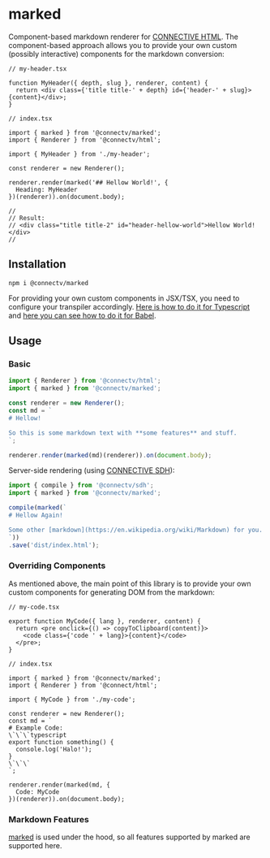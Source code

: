 # marked
Component-based markdown renderer for [CONNECTIVE HTML](https://github.com/CONNECT-platform/connective-html). The component-based approach allows you to provide your own custom (possibly interactive) components for the markdown conversion:

```tsx
// my-header.tsx

function MyHeader({ depth, slug }, renderer, content) {
  return <div class={'title title-' + depth} id={'header-' + slug}>{content}</div>;
}
```
```tsx
// index.tsx

import { marked } from '@connectv/marked';
import { Renderer } from '@connectv/html';

import { MyHeader } from './my-header';

const renderer = new Renderer();

renderer.render(marked('## Hellow World!', {
  Heading: MyHeader
})(renderer)).on(document.body);

//
// Result:
// <div class="title title-2" id="header-hellow-world">Hellow World!</div>
//
```

## Installation

`npm i @connectv/marked`

For providing your own custom components in JSX/TSX, you need to configure your transpiler accordingly. [Here is how to do it for Typescript](https://github.com/CONNECT-platform/connective-html#for-typescript) and [here you can see how to do it for Babel](https://github.com/CONNECT-platform/connective-html#for-typescript).


## Usage

### Basic

```typescript
import { Renderer } from '@connectv/html';
import { marked } from '@connectv/marked';

const renderer = new Renderer();
const md = `
# Hellow!

So this is some markdown text with **some features** and stuff.
`;

renderer.render(marked(md)(renderer)).on(document.body);
```

Server-side rendering (using [CONNECTIVE SDH](https://github.com/CONNECT-platform/connective-sdh)):

```typescript
import { compile } from '@connectv/sdh';
import { marked } from '@connectv/marked';

compile(marked(`
# Hellow Again!

Some other [markdown](https://en.wikipedia.org/wiki/Markdown) for you.
`))
.save('dist/index.html');
```

### Overriding Components

As mentioned above, the main point of this library is to provide your own custom components for generating DOM from the markdown:

```tsx
// my-code.tsx

export function MyCode({ lang }, renderer, content) {
  return <pre onclick={() => copyToClipboard(content)}>
    <code class={'code ' + lang}>{content}</code>
  </pre>;
}
```
```tsx
// index.tsx

import { marked } from '@connectv/marked';
import { Renderer } from '@connect/html';

import { MyCode } from './my-code';

const renderer = new Renderer();
const md = `
# Example Code:
\`\`\`typescript
export function something() {
  console.log('Halo!');
}
\`\`\`
`;

renderer.render(marked(md, {
  Code: MyCode
})(renderer)).on(document.body);
```

### Markdown Features

[marked](https://marked.js.org/#/README.md#README.md) is used under the hood, so all features supported by marked are supported here.

